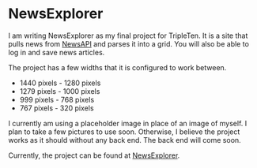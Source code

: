 # NewsExplorer

I am writing NewsExplorer as my final project for TripleTen. It is a site that pulls news from [NewsAPI](http://newsapi.org) and parses it into a grid. You will also be able to log in and save news articles.

The project has a few widths that it is configured to work between.

- 1440 pixels - 1280 pixels
- 1279 pixels - 1000 pixels
- 999 pixels - 768 pixels
- 767 pixels - 320 pixels

I currently am using a placeholder image in place of an image of myself. I plan to take a few pictures to use soon. Otherwise, I believe the project works as it should without any back end. The back end will come soon.

Currently, the project can be found at [NewsExplorer](https://explorenews.my.to/).
